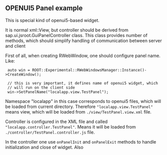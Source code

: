 ## OPENUI5 Panel example

This is special kind of openui5-based widget.

It is normal xml::View, but controller should be derived from sap.ui.jsroot.GuiPanelController class.
This class provides number of methods, which should simplify handling of communication between server and client

First of all, when creating RWebWindow, one should configure panel name. Like:

     auto win = ROOT::Experimental::RWebWindowsManager::Instance()->CreateWindow();

     // this is very important, it defines name of openui5 widget, which
     // will run on the client side
     win->SetPanelName("localapp.view.TestPanel");

 
 Namespace "localapp" in this case corresponds to openui5 files, which will be loaded from current directory.
 Therefore `"localapp.view.TestPanel"` means view, which will be loaded from `./view/TestPanel.view.xml` file.
 
 Controller is configured in the XML file and called `"localapp.controller.TestPanel"`. 
 Means it will be loaded from `./controller/TestPanel.controller.js` file.
 
 In the controller one use `onPanelInit` and `onPanelExit` methods to handle initialization and close of widget.
 Also  
  
 